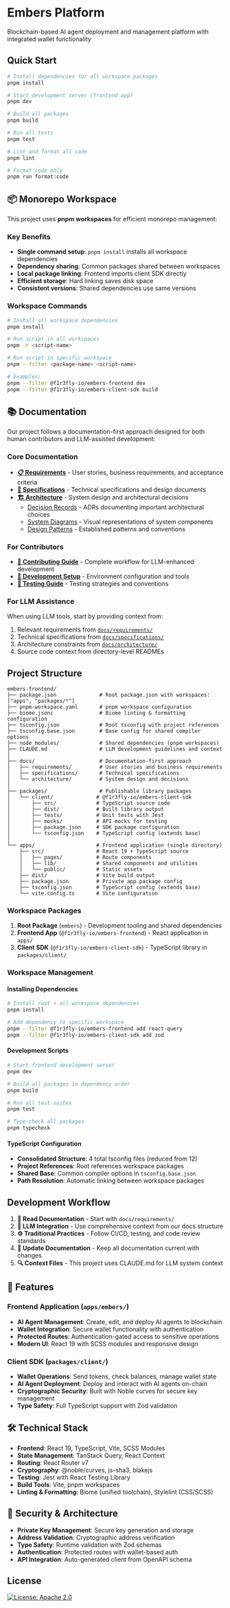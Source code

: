 # Embers Platform

Blockchain-based AI agent deployment and management platform with integrated wallet functionality

## Quick Start

```bash
# Install dependencies for all workspace packages
pnpm install

# Start development server (frontend app)
pnpm dev

# Build all packages
pnpm build

# Run all tests
pnpm test

# Lint and format all code
pnpm lint

# Format code only
pnpm run format:code
```

## 📦 Monorepo Workspace

This project uses **pnpm workspaces** for efficient monorepo management:

### Key Benefits
- **Single command setup**: `pnpm install` installs all workspace dependencies
- **Dependency sharing**: Common packages shared between workspaces  
- **Local package linking**: Frontend imports client SDK directly
- **Efficient storage**: Hard linking saves disk space
- **Consistent versions**: Shared dependencies use same versions

### Workspace Commands
```bash
# Install all workspace dependencies
pnpm install

# Run script in all workspaces
pnpm -r <script-name>

# Run script in specific workspace
pnpm --filter <package-name> <script-name>

# Examples:
pnpm --filter @f1r3fly-io/embers-frontend dev
pnpm --filter @f1r3fly-io/embers-client-sdk build
```

## 📚 Documentation

Our project follows a documentation-first approach designed for both human contributors and LLM-assisted development:

### Core Documentation

- **[📋 Requirements](docs/requirements/)** - User stories, business requirements, and acceptance criteria
- **[📐 Specifications](docs/specifications/)** - Technical specifications and design documents
- **[🏗️ Architecture](docs/architecture/)** - System design and architectural decisions
  - [Decision Records](docs/architecture/decisions/) - ADRs documenting important architectural choices
  - [System Diagrams](docs/architecture/diagrams/) - Visual representations of system components
  - [Design Patterns](docs/architecture/patterns/) - Established patterns and conventions

### For Contributors

- **[🤝 Contributing Guide](CONTRIBUTING.md)** - Complete workflow for LLM-enhanced development
- **[🔧 Development Setup](docs/development-setup.md)** - Environment configuration and tools
- **[🧪 Testing Guide](docs/testing.md)** - Testing strategies and conventions

### For LLM Assistance

When using LLM tools, start by providing context from:

1. Relevant requirements from [`docs/requirements/`](./docs/requirements.md)
2. Technical specifications from [`docs/specifications/`](./docs/requirements/README.md)
3. Architecture constraints from [`docs/architecture/`](./docs/architecture/README.md)
4. Source code context from directory-level READMEs

## Project Structure

```
embers-frontend/
├── package.json              # Root package.json with workspaces: ["apps", "packages/*"]
├── pnpm-workspace.yaml       # pnpm workspace configuration
├── biome.jsonc               # Biome linting & formatting configuration
├── tsconfig.json             # Root tsconfig with project references
├── tsconfig.base.json        # Base config for shared compiler options
├── node_modules/             # Shared dependencies (pnpm workspaces)
├── CLAUDE.md                 # LLM development guidelines and context
│
├── docs/                     # Documentation-first approach
│   ├── requirements/         # User stories and business requirements  
│   ├── specifications/       # Technical specifications
│   └── architecture/         # System design and decisions
│
├── packages/                 # Publishable library packages
│   └── client/              # @f1r3fly-io/embers-client-sdk
│       ├── src/             # TypeScript source code
│       ├── dist/            # Built library output  
│       ├── tests/           # Unit tests with Jest
│       ├── mocks/           # API mocks for testing
│       ├── package.json     # SDK package configuration
│       └── tsconfig.json    # TypeScript config (extends base)
│
└── apps/                    # Frontend application (single directory)
    ├── src/                 # React 19 + TypeScript source
    │   ├── pages/           # Route components
    │   ├── lib/             # Shared components and utilities
    │   └── public/          # Static assets
    ├── dist/                # Vite build output
    ├── package.json         # Private app package config
    ├── tsconfig.json        # TypeScript config (extends base)
    └── vite.config.ts       # Vite configuration
```

### Workspace Packages

1. **Root Package** (`embers`) - Development tooling and shared dependencies
2. **Frontend App** (`@f1r3fly-io/embers-frontend`) - React application in `apps/`
3. **Client SDK** (`@f1r3fly-io/embers-client-sdk`) - TypeScript library in `packages/client/`

### Workspace Management

#### Installing Dependencies
```bash
# Install root + all workspace dependencies
pnpm install

# Add dependency to specific workspace
pnpm --filter @f1r3fly-io/embers-frontend add react-query
pnpm --filter @f1r3fly-io/embers-client-sdk add zod
```

#### Development Scripts
```bash
# Start frontend development server
pnpm dev

# Build all packages in dependency order  
pnpm build

# Run all test suites
pnpm test

# Type-check all packages
pnpm typecheck
```

#### TypeScript Configuration
- **Consolidated Structure**: 4 total tsconfig files (reduced from 12)
- **Project References**: Root references workspace packages 
- **Shared Base**: Common compiler options in `tsconfig.base.json`
- **Path Resolution**: Automatic linking between workspace packages

## Development Workflow

1. **📖 Read Documentation** - Start with `docs/requirements/`
2. **🤖 LLM Integration** - Use comprehensive context from our docs structure
3. **⚙️ Traditional Practices** - Follow CI/CD, testing, and code review standards
4. **📝 Update Documentation** - Keep all documentation current with changes
5. **🔍 Context Files** - This project uses CLAUDE.md for LLM system context

## 🚀 Features

### Frontend Application (`apps/embers/`)

- **AI Agent Management**: Create, edit, and deploy AI agents to blockchain
- **Wallet Integration**: Secure wallet functionality with authentication
- **Protected Routes**: Authentication-gated access to sensitive operations
- **Modern UI**: React 19 with SCSS modules and responsive design

### Client SDK (`packages/client/`)

- **Wallet Operations**: Send tokens, check balances, manage wallet state
- **AI Agent Deployment**: Deploy and interact with AI agents on-chain
- **Cryptographic Security**: Built with Noble curves for secure key management
- **Type Safety**: Full TypeScript support with Zod validation

## 🛠️ Technical Stack

- **Frontend**: React 19, TypeScript, Vite, SCSS Modules
- **State Management**: TanStack Query, React Context
- **Routing**: React Router v7
- **Cryptography**: @noble/curves, js-sha3, blakejs
- **Testing**: Jest with React Testing Library
- **Build Tools**: Vite, pnpm workspaces
- **Linting & Formatting**: Biome (unified toolchain), Stylelint (CSS/SCSS)

## 🔐 Security & Architecture

- **Private Key Management**: Secure key generation and storage
- **Address Validation**: Cryptographic address verification
- **Type Safety**: Runtime validation with Zod schemas
- **Authentication**: Protected routes with wallet-based auth
- **API Integration**: Auto-generated client from OpenAPI schema

## License

[![License: Apache 2.0](https://img.shields.io/github/license/saltstack/salt.png)](https://www.apache.org/licenses/LICENSE-2.0)
